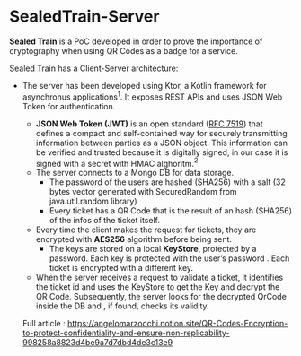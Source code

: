 # SealedTrain-Server
**Sealed Train** is a PoC developed in order to prove the importance of cryptography when using QR Codes as a badge for a service. 

Sealed Train has a Client-Server architecture: 

- The server has been developed using Ktor, a Kotlin framework for asynchronus applications$^1$. It exposes REST APIs and uses JSON Web Token for authentication.
    - **JSON Web Token (JWT)** is an open standard ([RFC 7519](https://tools.ietf.org/html/rfc7519)) that defines a compact and self-contained way for securely transmitting information between parties as a JSON object. This information can be verified and trusted because it is digitally signed, in our case it is signed with a secret with HMAC alghoritm.$^2$
    - The server connects to a Mongo DB for data storage.
        - The password of the users are hashed (SHA256) with a salt (32 bytes vector generated with SecuredRandom from java.util.random library)
        - Every ticket has a QR Code that is the result of an hash (SHA256) of the infos of the ticket itself.
    - Every time the client makes the request for tickets, they are encrypted with **AES256** algorithm before being sent.
        - The keys are stored on a local **KeyStore**, protected by a password. Each key is protected with the user’s password . Each ticket is encrypted with a different key.
    - When the server receives a request to validate a ticket, it identifies the ticket id and uses the KeyStore to get the Key and decrypt the QR Code. Subsequently, the server looks for the decrypted QrCode inside the DB and , if found, checks its validity.
    
    Full article : https://angelomarzocchi.notion.site/QR-Codes-Encryption-to-protect-confidentiality-and-ensure-non-replicability-998258a8823d4be9a7d7dbd4de3c13e9
